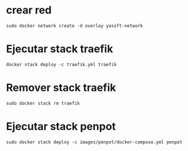 # crear red 

```shell
sudo docker network create -d overlay yosoft-network
```

# Ejecutar stack traefik

```shell
docker stack deploy -c traefik.yml traefik
```

# Remover stack traefik

```shell
sudo docker stack rm traefik
```

# Ejecutar stack penpot

```shell
sudo docker stack deploy -c images/penpot/docker-compose.yml penpot
```